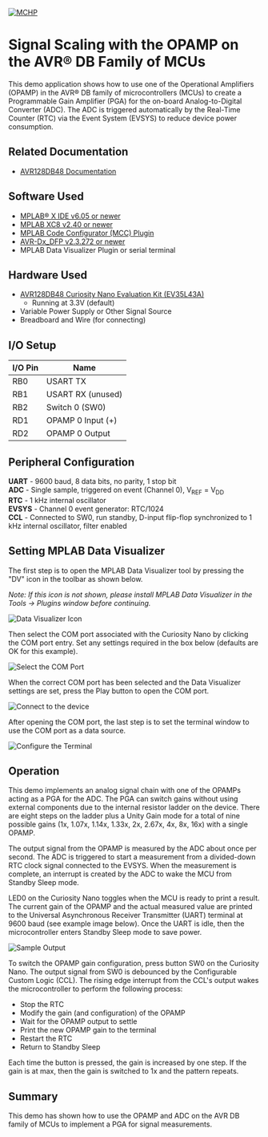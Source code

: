 <!-- Please do not change this logo with link -->

[![MCHP](images/microchip.png)](https://www.microchip.com)

# Signal Scaling with the OPAMP on the AVR® DB Family of MCUs

This demo application shows how to use one of the Operational Amplifiers (OPAMP) in the AVR® DB family of microcontrollers (MCUs) to create a Programmable Gain Amplifier (PGA) for the on-board Analog-to-Digital Converter (ADC). The ADC is triggered automatically by the Real-Time Counter (RTC) via the Event System (EVSYS) to reduce device power consumption.

## Related Documentation

- [AVR128DB48 Documentation](https://www.microchip.com/en-us/product/AVR128DB28?utm_source=GitHub&utm_medium=TextLink&utm_campaign=MCU8_MMTCha_avrdb&utm_content=avr128db48-analog-demo-mplab-mcc)

## Software Used

- [MPLAB® X IDE v6.05 or newer](https://www.microchip.com/en-us/tools-resources/develop/mplab-x-ide?utm_source=GitHub&utm_medium=TextLink&utm_campaign=MCU8_MMTCha_avrdb&utm_content=avr128db48-analog-demo-mplab-mcc)
- [MPLAB XC8 v2.40 or newer](https://www.microchip.com/en-us/tools-resources/develop/mplab-xc-compilers?utm_source=GitHub&utm_medium=TextLink&utm_campaign=MCU8_MMTCha_avrdb&utm_content=avr128db48-analog-demo-mplab-mcc)
- [MPLAB Code Configurator (MCC) Plugin](https://www.microchip.com/en-us/tools-resources/configure/mplab-code-configurator?utm_source=GitHub&utm_medium=TextLink&utm_campaign=MCU8_MMTCha_avrdb&utm_content=avr128db48-analog-demo-mplab-mcc)
- [AVR-Dx_DFP v2.3.272 or newer](https://packs.download.microchip.com/)
- MPLAB Data Visualizer Plugin or serial terminal

## Hardware Used

- [AVR128DB48 Curiosity Nano Evaluation Kit (EV35L43A)](https://www.microchip.com/en-us/development-tool/EV35L43A?utm_source=GitHub&utm_medium=TextLink&utm_campaign=MCU8_MMTCha_avrdb&utm_content=avr128db48-analog-demo-mplab-mcc)
  - Running at 3.3V (default)
- Variable Power Supply or Other Signal Source
- Breadboard and Wire (for connecting)

## I/O Setup

| I/O Pin | Name
| ------  | ----
| RB0 | USART TX
| RB1 | USART RX (unused)
| RB2 | Switch 0 (SW0)
| RD1 | OPAMP 0 Input (+)
| RD2 | OPAMP 0 Output

## Peripheral Configuration

**UART** - 9600 baud, 8 data bits, no parity, 1 stop bit  
**ADC** - Single sample, triggered on event (Channel 0), V<sub>REF</sub> = V<sub>DD</sub>  
**RTC** -  1 kHz internal oscillator   
**EVSYS** - Channel 0 event generator: RTC/1024  
**CCL** - Connected to SW0, run standby, D-input flip-flop synchronized to 1 kHz internal oscillator, filter enabled

## Setting MPLAB Data Visualizer

The first step is to open the MPLAB Data Visualizer tool by pressing the "DV" icon in the toolbar as shown below.

*Note: If this icon is not shown, please install MPLAB Data Visualizer in the Tools &rarr; Plugins window before continuing.*

![Data Visualizer Icon](./images/DVsetup1.PNG)

Then select the COM port associated with the Curiosity Nano by clicking the COM port entry. Set any settings required in the box below (defaults are OK for this example).

![Select the COM Port](./images/DVsetup2.PNG)

When the correct COM port has been selected and the Data Visualizer settings are set, press the Play button to open the COM port.

![Connect to the device](./images/DVsetup3.PNG)

After opening the COM port, the last step is to set the terminal window to use the COM port as a data source.

![Configure the Terminal](./images/DVsetup4.PNG)

## Operation

This demo implements an analog signal chain with one of the OPAMPs acting as a PGA for the ADC. The PGA can switch gains without using external components due to the internal resistor ladder on the device. There are eight steps on the ladder plus a Unity Gain mode for a total of nine possible gains (1x, 1.07x, 1.14x, 1.33x, 2x, 2.67x, 4x, 8x, 16x) with a single OPAMP.

The output signal from the OPAMP is measured by the ADC about once per second. The ADC is triggered to start a measurement from a divided-down RTC clock signal connected to the EVSYS. When the measurement is complete, an interrupt is created by the ADC to wake the MCU from Standby Sleep mode.

LED0 on the Curiosity Nano toggles when the MCU is ready to print a result. The current gain of the OPAMP and the actual measured value are printed to the Universal Asynchronous Receiver Transmitter (UART) terminal at 9600 baud (see example image below). Once the UART is idle, then the microcontroller enters Standby Sleep mode to save power.

![Sample Output](./images/sampleOutput.PNG)

To switch the OPAMP gain configuration, press button SW0 on the Curiosity Nano. The output signal from SW0 is debounced by the Configurable Custom Logic (CCL). The rising edge interrupt from the CCL's output wakes the microcontroller to perform the following process:

- Stop the RTC
- Modify the gain (and configuration) of the OPAMP
- Wait for the OPAMP output to settle
- Print the new OPAMP gain to the terminal
- Restart the RTC
- Return to Standby Sleep

Each time the button is pressed, the gain is increased by one step. If the gain is at max, then the gain is switched to 1x and the pattern repeats.

## Summary
This demo has shown how to use the OPAMP and ADC on the AVR DB family of MCUs to implement a PGA for signal measurements.
